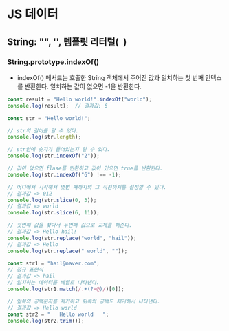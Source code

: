 # JS 데이터

## String: "", '', 템플릿 리터럴(` `)

### String.prototype.indexOf()
- indexOf() 메서드는 호출한 String 객체에서 주어진 값과 일치하는 첫 번째 인덱스를 반환한다. 일치하는 값이 없으면 -1을 반환한다.
```javascript
const result = "Hello world!".indexOf("world");
console.log(result);  // 결과값: 6
```
```javascript
const str = "Hello world!";

// str의 길이를 알 수 있다.
console.log(str.length);

// str안에 숫자가 들어있는지 알 수 있다.
console.log(str.indexOf("2"));

// 값이 없으면 flase를 반환하고 값이 있으면 true를 반환한다.
console.log(str.indexOf("6") !== -1);

// 어디에서 시작해서 몇번 째까지의 그 직전까지를 설정할 수 있다.
// 결과값 => 012
console.log(str.slice(0, 3));
// 결과값 => world
console.log(str.slice(6, 11));

// 첫번째 값을 찾아서 두번째 값으로 교체를 해준다.
// 결과값 => Hello hail!
console.log(str.replace("world", "hail"));
// 결과값 => Hello
console.log(str.replace(" world", ""));

const str1 = "hail@naver.com";
// 정규 표현식
// 결과값 => hail
// 일치하는 데이터를 베열로 나타낸다.
console.log(str1.match(/.+(?=@)/)[0]);

// 앞쪽의 공백문자를 제거하고 뒤쪽의 공백도 제거해서 나타낸다.
// 결과값 => Hello world
const str2 = "   Hello world   ";
console.log(str2.trim());
```



